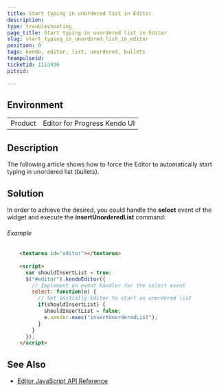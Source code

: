 ```yaml
---
title: Start typing in unordered list in Editor
description: 
type: troubleshooting
page_title: Start typing in unordered list in Editor
slug: start_typing_in_unordered_list_in_editor
position: 0
tags: kendo, editor, list, unordered, bullets
teampulseid:
ticketid: 1113496
pitsid:

---
```


## Environment
<table>
 <tr>
  <td>Product</td>
  <td>Editor for Progress Kendo UI</td>
 </tr>
</table>


## Description
The following article shows how to force the Editor to automatically start typing in unordered list (bullets).

## Solution
In order to achieve the desired, you could handle the **select** event of the widget and execute the **insertUnorderedList** command:

###### Example

````html
	<textarea id="editor"></textarea>
	
	<script>
	  var shouldInsertList = true;
	  $("#editor").kendoEditor({
	    // Implement an event handler for the select event
		select: function(e) {
		  // Set initially Editor to start an unordered list
		  if(shouldInsertList) {
			shouldInsertList = false;
			e.sender.exec("insertUnorderedList");
		  }
		}
	  });
	</script>
````

## See Also

* [Editor JavaScript API Reference](http://docs.telerik.com/kendo-ui/api/javascript/ui/editor)

